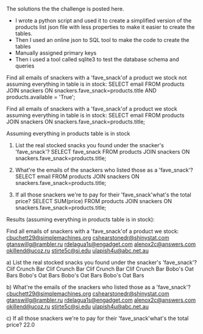 The solutions the the challenge is posted here. 

- I wrote a python script and used it to create a simplified version of the products list json file with less properties to make it easier to create the tables. 
- Then I used an online json to SQL tool to make the code to create the tables 
- Manually assigned primary keys
- Then i used a tool called sqlite3 to test the database schema and queries

Find all emails of snackers with a 'fave_snack'of a product we stock not assuming everything in table is in stock:
SELECT email FROM products JOIN snackers ON snackers.fave_snack=products.title AND products.available = 'True';

Find all emails of snackers with a 'fave_snack'of a product we stock assuming everything in table is in stock:
SELECT email FROM products JOIN snackers ON snackers.fave_snack=products.title;

Assuming everything in products table is in stock
1) List the real stocked snacks you found under the snacker's 'fave_snack'?
SELECT fave_snack FROM products JOIN snackers ON snackers.fave_snack=products.title;

2) What're the emails of the snackers who listed those as a 'fave_snack'?
SELECT email FROM products JOIN snackers ON snackers.fave_snack=products.title;

3) If all those snackers we're to pay for their 'fave_snack'what's the total price?
SELECT SUM(price) FROM products JOIN snackers ON snackers.fave_snack=products.title;

Results (assuming everything in products table is in stock):

Find all emails of snackers with a 'fave_snack'of a product we stock:
cbuchett29@simplemachines.org
cshearstonedr@shinystat.com
gtanswillg@rambler.ru
rdelagua1s@engadget.com
alenox2c@answers.com
okillend@ucoz.ru
stirte5c@si.edu
ulapish4u@abc.net.au

a) List the real stocked snacks you found under the snacker's 'fave_snack'?
Clif Crunch Bar
Clif Crunch Bar
Clif Crunch Bar
Clif Crunch Bar
Bobo's Oat Bars
Bobo's Oat Bars
Bobo's Oat Bars
Bobo's Oat Bars

b) What're the emails of the snackers who listed those as a 'fave_snack'?
cbuchett29@simplemachines.org
cshearstonedr@shinystat.com
gtanswillg@rambler.ru
rdelagua1s@engadget.com
alenox2c@answers.com
okillend@ucoz.ru
stirte5c@si.edu
ulapish4u@abc.net.au

c) If all those snackers we're to pay for their 'fave_snack'what's the total price?
22.0


